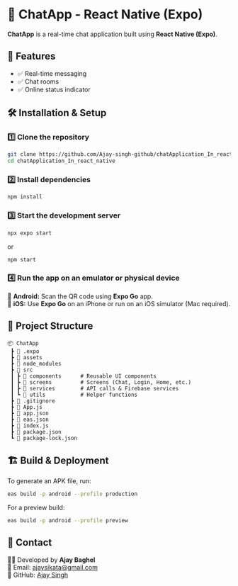 # 📱 ChatApp - React Native (Expo)

**ChatApp** is a real-time chat application built using **React Native (Expo)**.

## 🚀 Features
- ✅ Real-time messaging
- ✅ Chat rooms
- ✅ Online status indicator


## 🛠 Installation & Setup

### 1️⃣ Clone the repository
```sh
git clone https://github.com/Ajay-singh-github/chatApplication_In_react_native.git
cd chatApplication_In_react_native
```

### 2️⃣ Install dependencies
```sh
npm install
```

### 3️⃣ Start the development server
```sh
npx expo start
```
or  
```sh
npm start
```

### 4️⃣ Run the app on an emulator or physical device
📱 **Android:** Scan the QR code using **Expo Go** app.  
🍏 **iOS:** Use **Expo Go** on an iPhone or run on an iOS simulator (Mac required).  

## 📂 Project Structure
```
📦 ChatApp
 ┣ 📂 .expo
 ┣ 📂 assets
 ┣ 📂 node_modules
 ┣ 📂 src
 ┃ ┣ 📂 components      # Reusable UI components
 ┃ ┣ 📂 screens         # Screens (Chat, Login, Home, etc.)
 ┃ ┣ 📂 services        # API calls & Firebase services
 ┃ ┗ 📂 utils           # Helper functions
 ┣ 📜 .gitignore
 ┣ 📜 App.js
 ┣ 📜 app.json
 ┣ 📜 eas.json
 ┣ 📜 index.js
 ┣ 📜 package.json
 ┗ 📜 package-lock.json
```

## 🏗️ Build & Deployment
To generate an APK file, run:
```sh
eas build -p android --profile production
```
For a preview build:
```sh
eas build -p android --profile preview
```

## 📧 Contact
👨‍💻 Developed by **Ajay Baghel**  
📩 Email: [ajaysikata@gmail.com](mailto:ajaysikata@gmail.com)  
🔗 GitHub: [Ajay Singh](https://github.com/Ajay-singh-github/chatApplication_In_react_native)

